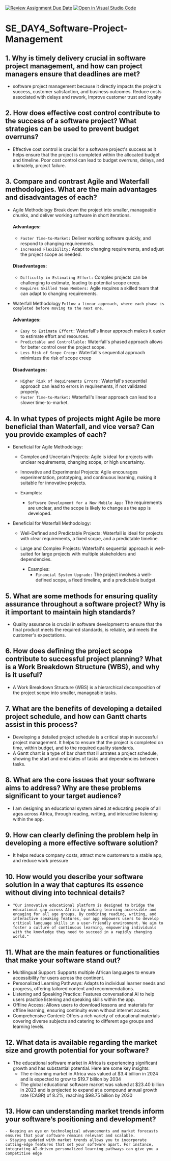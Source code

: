 [![Review Assignment Due Date](https://classroom.github.com/assets/deadline-readme-button-22041afd0340ce965d47ae6ef1cefeee28c7c493a6346c4f15d667ab976d596c.svg)](https://classroom.github.com/a/9pw6JKcu)
[![Open in Visual Studio Code](https://classroom.github.com/assets/open-in-vscode-2e0aaae1b6195c2367325f4f02e2d04e9abb55f0b24a779b69b11b9e10269abc.svg)](https://classroom.github.com/online_ide?assignment_repo_id=18621190&assignment_repo_type=AssignmentRepo)
# SE_DAY4_Software-Project-Management
## 1. Why is timely delivery crucial in software project management, and how can project managers ensure that deadlines are met?
  - software project management because it directly impacts the project's success, customer satisfaction, and business outcomes. Reduce costs associated with delays and rework, Improve customer trust and loyalty
    
## 2. How does effective cost control contribute to the success of a software project? What strategies can be used to prevent budget overruns?
  - Effective cost control is crucial for a software project's success as it helps ensure that the project is completed within the allocated budget and timeline. Poor cost control can lead to budget overruns, delays, and ultimately, project failure.

## 3. Compare and contrast Agile and Waterfall methodologies. What are the main advantages and disadvantages of each?
- Agile Methodology Break down the project into smaller, manageable chunks, and deliver working software in short iterations.
  
    #### Advantages:
    - `Faster Time-to-Market:` Deliver working software quickly, and respond to changing requirements.
    - `Increased Flexibility:` Adapt to changing requirements, and adjust the project scope as needed.
  
    #### Disadvantages:
    - `Difficulty in Estimating Effort:` Complex projects can be challenging to estimate, leading to potential scope creep.
    - `Requires Skilled Team Members:` Agile requires a skilled team that can adapt to changing requirements.
      

- Waterfall Methodology `Follow a linear approach, where each phase is completed before moving to the next one.`

  #### Advantages:
  - `Easy to Estimate Effort:` Waterfall's linear approach makes it easier to estimate effort and resources.
  - `Predictable and Controllable:` Waterfall's phased approach allows for better control over the project scope.
  - `Less Risk of Scope Creep:` Waterfall's sequential approach minimizes the risk of scope creep
    
  #### Disadvantages:
  - `Higher Risk of Requirements Errors:` Waterfall's sequential approach can lead to errors in requirements, if not validated properly.
  - `Faster Time-to-Market:` Waterfall's linear approach can lead to a slower time-to-market.
    
## 4. In what types of projects might Agile be more beneficial than Waterfall, and vice versa? Can you provide examples of each?
  - Beneficial for Agile Methodology:
      - Complex and Uncertain Projects: Agile is ideal for projects with unclear requirements, changing scope, or high uncertainty.
      - Innovative and Experimental Projects: Agile encourages experimentation, prototyping, and continuous learning, making it suitable for innovative projects.
   
      - Examples:
          - `Software Development for a New Mobile App:` The requirements are unclear, and the scope is likely to change as the app is developed.
            

  - Beneficial for Waterfall Methodology:
    - Well-Defined and Predictable Projects: Waterfall is ideal for projects with clear requirements, a fixed scope, and a predictable timeline.
    - Large and Complex Projects: Waterfall's sequential approach is well-suited for large projects with multiple stakeholders and dependencies.
   
        - Examples:
            - `Financial System Upgrade:` The project involves a well-defined scope, a fixed timeline, and a predictable budget.


## 5. What are some methods for ensuring quality assurance throughout a software project? Why is it important to maintain high standards?
  - Quality assurance is crucial in software development to ensure that the final product meets the required standards, is reliable, and meets the customer's expectations.

## 6. How does defining the project scope contribute to successful project planning? What is a Work Breakdown Structure (WBS), and why is it useful?
  - A Work Breakdown Structure (WBS) is a hierarchical decomposition of the project scope into smaller, manageable tasks. 

## 7. What are the benefits of developing a detailed project schedule, and how can Gantt charts assist in this process?
  - Developing a detailed project schedule is a critical step in successful project management. It helps to ensure that the project is completed on time, within budget, and to the required quality standards.
  - A Gantt chart is a type of bar chart that illustrates a project schedule, showing the start and end dates of tasks and dependencies between tasks.
    
## 8. What are the core issues that your software aims to address? Why are these problems significant to your target audience?
  - I am designing an educational system aimed at educating people of all ages across Africa, through reading, writing, and interactive listening within the app.
    
## 9. How can clearly defining the problem help in developing a more effective software solution?
  - It helps reduce company costs, attract more customers to a stable app, and reduce work pressure
    
## 10. How would you describe your software solution in a way that captures its essence without diving into technical details?
  - `"Our innovative educational platform is designed to bridge the educational gap across Africa by making learning accessible and engaging for all age groups. By combining reading, writing, and interactive speaking features, our app empowers users to develop critical language skills in a user-friendly environment. We aim to foster a culture of continuous learning, empowering individuals with the knowledge they need to succeed in a rapidly changing world."`
    
## 11. What are the main features or functionalities that make your software stand out?
  -  Multilingual Support: Supports multiple African languages to ensure accessibility for users across the continent.
  -  Personalized Learning Pathways: Adapts to individual learner needs and progress, offering tailored content and recommendations.
  -  Listening and Speaking Practice: Features conversational AI to help users practice listening and speaking skills within the app.
  -  Offline Access: Allows users to download lessons and materials for offline learning, ensuring continuity even without internet access.
  -  Comprehensive Content: Offers a rich variety of educational materials covering diverse subjects and catering to different age groups and learning levels.
    
## 12. What data is available regarding the market size and growth potential for your software?
  -  The educational software market in Africa is experiencing significant growth and has substantial potential. Here are some key insights:
        - The e-learning market in Africa was valued at $3.4 billion in 2024 and is expected to grow to $19.7 billion by 2034
        - The global educational software market was valued at $23.40 billion in 2023 and is projected to expand at a compound annual growth rate (CAGR) of 8.2%, reaching $98.75 billion by 2030
          
## 13. How can understanding market trends inform your software’s positioning and development?
  	- Keeping an eye on technological advancements and market forecasts ensures that your software remains relevant and scalable.
    - Staying updated with market trends allows you to incorporate cutting-edge features that set your software apart. For instance, integrating AI-driven personalized learning pathways can give you a competitive edge
